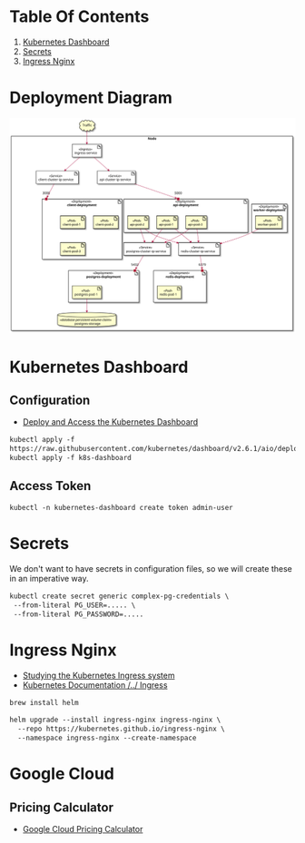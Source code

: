 # Table Of Contents

1. [Kubernetes Dashboard](#kubernetes-dashboard)
2. [Secrets](#secrets)
3. [Ingress Nginx](#ingress-nginx)

# Deployment Diagram

![](./docs/deployment.svg)

# Kubernetes Dashboard

## Configuration

* [Deploy and Access the Kubernetes Dashboard](https://kubernetes.io/docs/tasks/access-application-cluster/web-ui-dashboard/)

```shell
kubectl apply -f https://raw.githubusercontent.com/kubernetes/dashboard/v2.6.1/aio/deploy/recommended.yaml
kubectl apply -f k8s-dashboard
```

## Access Token

```shell
kubectl -n kubernetes-dashboard create token admin-user
```
# Secrets

We don't want to have secrets in configuration files, so we will create these in an imperative way.

```shell
kubectl create secret generic complex-pg-credentials \
 --from-literal PG_USER=..... \
 --from-literal PG_PASSWORD=.....
```

# Ingress Nginx

* [Studying the Kubernetes Ingress system](https://www.joyfulbikeshedding.com/blog/2018-03-26-studying-the-kubernetes-ingress-system.html)
* [Kubernetes Documentation /../ Ingress](https://kubernetes.io/docs/concepts/services-networking/ingress/)

```shell
brew install helm
```

```shell
helm upgrade --install ingress-nginx ingress-nginx \
  --repo https://kubernetes.github.io/ingress-nginx \
  --namespace ingress-nginx --create-namespace
```

# Google Cloud

## Pricing Calculator

* [Google Cloud Pricing Calculator](https://cloud.google.com/products/calculator)